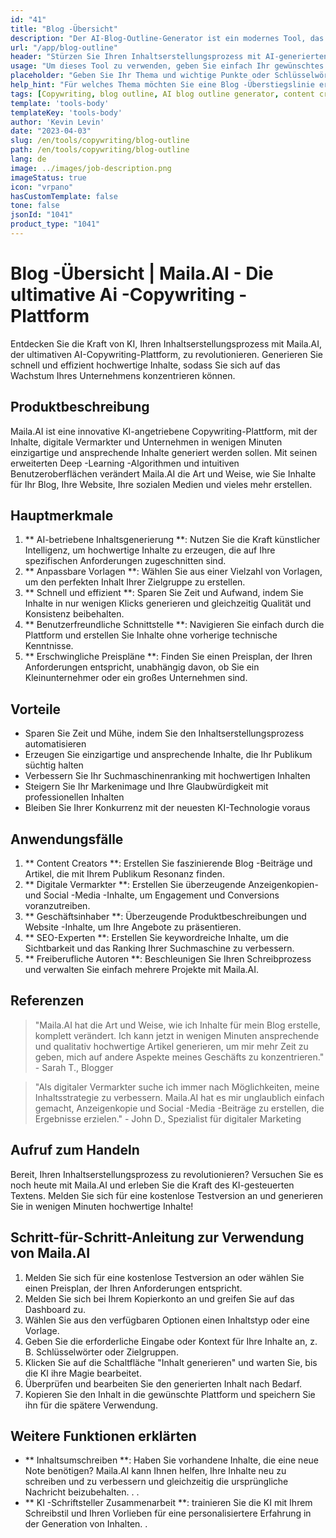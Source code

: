 ```yaml
---
id: "41"
title: "Blog -Übersicht"
description: "Der AI-Blog-Outline-Generator ist ein modernes Tool, das künstliche Intelligenz nutzt, um gut strukturierte und organisierte Blog-Umrisse zu erstellen.  Mit diesem leistungsstarken Tool sparen Sie Zeit und Mühe, indem Sie klare Umrisse basierend auf Ihrem ausgewählten Thema oder Keywords generieren, wodurch es einfacher ist, ansprechende Blog -Inhalte zu planen und zu entwickeln."
url: "/app/blog-outline"
header: "Stürzen Sie Ihren Inhaltserstellungsprozess mit AI-generierten Blog-Umrissen."
usage: "Um dieses Tool zu verwenden, geben Sie einfach Ihr gewünschtes Thema, Schlüsselwörter oder Schlüsselpunkte ein.  Dieser KI-angetriebene Generator erstellt dann eine umfassende und gut strukturierte Blog-Überlinie, die auf Ihrer Eingabe basiert."
placeholder: "Geben Sie Ihr Thema und wichtige Punkte oder Schlüsselwörter ein, die Sie in den Umriss einbeziehen möchten, z.  Verbessert die Flexibilität \ n2.  Verstärkt den mentalen Fokus \ n3.  Reduziert Stress \ n \ n Schlüsselwörter: Yoga, Flexibilität, mentale Fokus, Stressreduzierung"
help_hint: "Für welches Thema möchten Sie eine Blog -Überstiegslinie erstellen?  Geben Sie einige Schlüsselwörter oder Schlüsselpunkte im Zusammenhang mit dem Thema an, und unsere KI generiert eine gut strukturierte Blog-Überlinie auf der Grundlage Ihrer Eingabe.  Es wird empfohlen, die wichtigsten Punkte aufzulisten, die Sie im Blog -Beitrag behandeln möchten."
tags: [Copywriting, blog outline, AI blog outline generator, content creation]
template: 'tools-body'
templateKey: 'tools-body'
author: 'Kevin Levin'
date: "2023-04-03"
slug: /en/tools/copywriting/blog-outline
path: /en/tools/copywriting/blog-outline
lang: de
image: ../images/job-description.png
imageStatus: true
icon: "vrpano"
hasCustomTemplate: false
tone: false
jsonId: "1041"
product_type: "1041"
---
```

# Blog -Übersicht |  Maila.AI - Die ultimative Ai -Copywriting -Plattform

Entdecken Sie die Kraft von KI, Ihren Inhaltserstellungsprozess mit Maila.AI, der ultimativen AI-Copywriting-Plattform, zu revolutionieren.  Generieren Sie schnell und effizient hochwertige Inhalte, sodass Sie sich auf das Wachstum Ihres Unternehmens konzentrieren können.

## Produktbeschreibung

Maila.AI ist eine innovative KI-angetriebene Copywriting-Plattform, mit der Inhalte, digitale Vermarkter und Unternehmen in wenigen Minuten einzigartige und ansprechende Inhalte generiert werden sollen.  Mit seinen erweiterten Deep -Learning -Algorithmen und intuitiven Benutzeroberflächen verändert Maila.AI die Art und Weise, wie Sie Inhalte für Ihr Blog, Ihre Website, Ihre sozialen Medien und vieles mehr erstellen.

## Hauptmerkmale

1. ** AI-betriebene Inhaltsgenerierung **: Nutzen Sie die Kraft künstlicher Intelligenz, um hochwertige Inhalte zu erzeugen, die auf Ihre spezifischen Anforderungen zugeschnitten sind.
 2. ** Anpassbare Vorlagen **: Wählen Sie aus einer Vielzahl von Vorlagen, um den perfekten Inhalt Ihrer Zielgruppe zu erstellen.
 3. ** Schnell und effizient **: Sparen Sie Zeit und Aufwand, indem Sie Inhalte in nur wenigen Klicks generieren und gleichzeitig Qualität und Konsistenz beibehalten.
 4. ** Benutzerfreundliche Schnittstelle **: Navigieren Sie einfach durch die Plattform und erstellen Sie Inhalte ohne vorherige technische Kenntnisse.
 5. ** Erschwingliche Preispläne **: Finden Sie einen Preisplan, der Ihren Anforderungen entspricht, unabhängig davon, ob Sie ein Kleinunternehmer oder ein großes Unternehmen sind.

## Vorteile

- Sparen Sie Zeit und Mühe, indem Sie den Inhaltserstellungsprozess automatisieren
 - Erzeugen Sie einzigartige und ansprechende Inhalte, die Ihr Publikum süchtig halten
 - Verbessern Sie Ihr Suchmaschinenranking mit hochwertigen Inhalten
 - Steigern Sie Ihr Markenimage und Ihre Glaubwürdigkeit mit professionellen Inhalten
 - Bleiben Sie Ihrer Konkurrenz mit der neuesten KI-Technologie voraus

## Anwendungsfälle

1. ** Content Creators **: Erstellen Sie faszinierende Blog -Beiträge und Artikel, die mit Ihrem Publikum Resonanz finden.
 2. ** Digitale Vermarkter **: Erstellen Sie überzeugende Anzeigenkopien- und Social -Media -Inhalte, um Engagement und Conversions voranzutreiben.
 3. ** Geschäftsinhaber **: Überzeugende Produktbeschreibungen und Website -Inhalte, um Ihre Angebote zu präsentieren.
 4. ** SEO-Experten **: Erstellen Sie keywordreiche Inhalte, um die Sichtbarkeit und das Ranking Ihrer Suchmaschine zu verbessern.
 5. ** Freiberufliche Autoren **: Beschleunigen Sie Ihren Schreibprozess und verwalten Sie einfach mehrere Projekte mit Maila.AI.

## Referenzen

> "Maila.AI hat die Art und Weise, wie ich Inhalte für mein Blog erstelle, komplett verändert. Ich kann jetzt in wenigen Minuten ansprechende und qualitativ hochwertige Artikel generieren, um mir mehr Zeit zu geben, mich auf andere Aspekte meines Geschäfts zu konzentrieren."  - Sarah T., Blogger

> "Als digitaler Vermarkter suche ich immer nach Möglichkeiten, meine Inhaltsstrategie zu verbessern. Maila.AI hat es mir unglaublich einfach gemacht, Anzeigenkopie und Social -Media -Beiträge zu erstellen, die Ergebnisse erzielen."  - John D., Spezialist für digitaler Marketing

## Aufruf zum Handeln

Bereit, Ihren Inhaltserstellungsprozess zu revolutionieren?  Versuchen Sie es noch heute mit Maila.AI und erleben Sie die Kraft des KI-gesteuerten Textens.  Melden Sie sich für eine kostenlose Testversion an und generieren Sie in wenigen Minuten hochwertige Inhalte!

## Schritt-für-Schritt-Anleitung zur Verwendung von Maila.AI

1. Melden Sie sich für eine kostenlose Testversion an oder wählen Sie einen Preisplan, der Ihren Anforderungen entspricht.
 2. Melden Sie sich bei Ihrem Kopierkonto an und greifen Sie auf das Dashboard zu.
 3. Wählen Sie aus den verfügbaren Optionen einen Inhaltstyp oder eine Vorlage.
 4. Geben Sie die erforderliche Eingabe oder Kontext für Ihre Inhalte an, z. B. Schlüsselwörter oder Zielgruppen.
 5. Klicken Sie auf die Schaltfläche "Inhalt generieren" und warten Sie, bis die KI ihre Magie bearbeitet.
 6. Überprüfen und bearbeiten Sie den generierten Inhalt nach Bedarf.
 7. Kopieren Sie den Inhalt in die gewünschte Plattform und speichern Sie ihn für die spätere Verwendung.

## Weitere Funktionen erklärten

- ** Inhaltsumschreiben **: Haben Sie vorhandene Inhalte, die eine neue Note benötigen?  Maila.AI kann Ihnen helfen, Ihre Inhalte neu zu schreiben und zu verbessern und gleichzeitig die ursprüngliche Nachricht beizubehalten.
 .
 .
 - ** KI -Schriftsteller Zusammenarbeit **: trainieren Sie die KI mit Ihrem Schreibstil und Ihren Vorlieben für eine personalisiertere Erfahrung in der Generation von Inhalten.
 .
